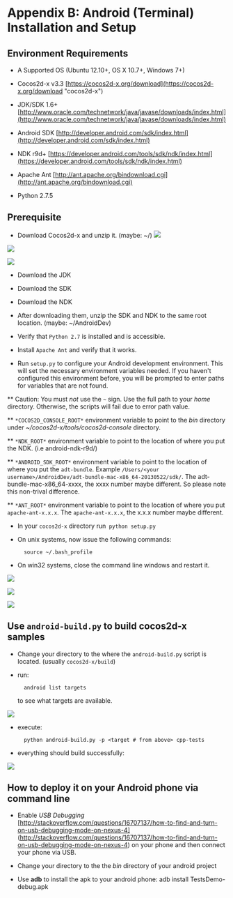 # Appendix B: Android (Terminal) Installation and Setup

## Environment Requirements
* A Supported OS (Ubuntu 12.10+, OS X 10.7+, Windows 7+)

* Cocos2d-x v3.3 [https://cocos2d-x.org/download](https://cocos2d-x.org/download "cocos2d-x")

* JDK/SDK 1.6+ [http://www.oracle.com/technetwork/java/javase/downloads/index.html](http://www.oracle.com/technetwork/java/javase/downloads/index.html)

* Android SDK [http://developer.android.com/sdk/index.html](http://developer.android.com/sdk/index.html)

* NDK r9d+ [https://developer.android.com/tools/sdk/ndk/index.html](https://developer.android.com/tools/sdk/ndk/index.html)

* Apache Ant [http://ant.apache.org/bindownload.cgi](http://ant.apache.org/bindownload.cgi)

* Python 2.7.5

## Prerequisite
* Download Cocos2d-x and unzip it. (maybe: ~/)
![](B/1.png "")

![](B/2.png "")

![](B/3.png "")

* Download the JDK

* Download the SDK

* Download the NDK

* After downloading them, unzip the SDK and NDK to the same root location.
(maybe: ~/AndroidDev)

* Verify that `Python 2.7` is installed and is accessible.

* Install `Apache Ant` and verify that it works.

* Run `setup.py` to configure your Android development environment. This will
set the necessary environment variables needed. If you haven't configured this
environment before, you will be prompted to enter paths for variables that are
not found.

** Caution: You must *not* use the `~` sign. Use the full path to your *home*
directory. Otherwise, the scripts will fail due to error path value.

** `*COCOS2D_CONSOLE_ROOT*` environment variable to point to the *bin* directory
under *~/cocos2d-x/tools/cocos2d-console* directory.

** `*NDK_ROOT*` environment variable to point to the location of where you put
the NDK. (i.e android-ndk-r9d/)

** `*ANDROID_SDK_ROOT*` environment variable to point to the location of where
you put the `adt-bundle`.  Example `/Users/<your username>/AndroidDev/adt-bundle-mac-x86_64-20130522/sdk/`.
The adt-bundle-mac-x86_64-xxxx, the xxxx number maybe different. So please note
this non-trival difference.

** `*ANT_ROOT*` environment variable to point to the location of where you put
`apache-ant-x.x.x`.  The `apache-ant-x.x.x`, the x.x.x number maybe different.

* In your `cocos2d-x` directory run` python setup.py`

* On unix systems, now issue the following commands:

		source ~/.bash_profile

* On win32 systems, close the command line windows and restart it.

![](B/setuppy01.png "")

![](B/setuppy02.png "")

![](B/setuppy03.png "")

## Use `android-build.py` to build cocos2d-x samples

* Change your directory to the where the `android-build.py` script is located.
(usually `cocos2d-x/build`)

* run:

		android list targets

	to see what targets are available.

![](B/android-list-targets1.png "")

* execute:

		python android-build.py -p <target # from above> cpp-tests

* everything should build successfully:

![](B/buildsuccess.png "")

## How to deploy it on your Android phone via command line

* Enable *USB Debugging* [http://stackoverflow.com/questions/16707137/how-to-find-and-turn-on-usb-debugging-mode-on-nexus-4]
(http://stackoverflow.com/questions/16707137/how-to-find-and-turn-on-usb-debugging-mode-on-nexus-4)
on your phone and then connect your phone via USB.

* Change your directory to the the *bin* directory of your android project

* Use **adb** to install the apk to your android phone:
		adb install TestsDemo-debug.apk
